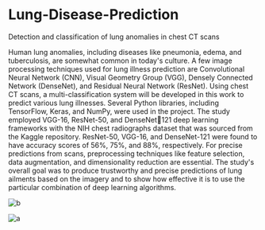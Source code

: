 # Lung-Disease-Prediction
Detection and classification of lung anomalies in chest CT scans


Human lung anomalies, including diseases like pneumonia, edema, and 
tuberculosis, are somewhat common in today's culture. A few image processing techniques 
used for lung illness prediction are Convolutional Neural Network (CNN), Visual Geometry 
Group (VGG), Densely Connected Network (DenseNet), and Residual Neural Network 
(ResNet). Using chest CT scans, a multi-classification system will be developed in this work 
to predict various lung illnesses. Several Python libraries, including TensorFlow, Keras, and 
NumPy, were used in the project. The study employed VGG-16, ResNet-50, and DenseNet121 deep learning frameworks with the NIH chest radiographs dataset that was sourced from 
the Kaggle repository. ResNet-50, VGG-16, and DenseNet-121 were found to have accuracy 
scores of 56%, 75%, and 88%, respectively. For precise predictions from scans, 
preprocessing techniques like feature selection, data augmentation, and dimensionality 
reduction are essential. The study's overall goal was to produce trustworthy and precise 
predictions of lung ailments based on the imagery and to show how effective it is to use the 
particular combination of deep learning algorithms.


![b](https://github.com/user-attachments/assets/7c04fc6c-6b9d-42c4-a80a-818d63144078)

![a](https://github.com/user-attachments/assets/43f5513b-e832-4911-ba33-1157c2192f72)

